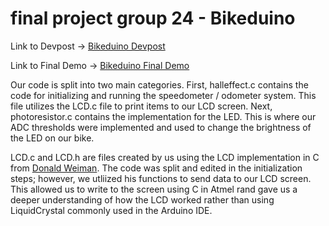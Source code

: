 # final project group 24 - Bikeduino

Link to Devpost -> [Bikeduino Devpost](https://devpost.com/software/bikeduino?ref_content=my-projects-tab&ref_feature=my_projects)

Link to Final Demo -> [Bikeduino Final Demo](https://youtu.be/XtnqrxLER8M)

Our code is split into two main categories. First, halleffect.c contains the code for initializing and running the speedometer / odometer system. This file utilizes the LCD.c file to print items to our LCD screen. Next, photoresistor.c contains the implementation for the LED. This is where our ADC thresholds were implemented and used to change the brightness of the LED on our bike.

LCD.c and LCD.h are files created by us using the LCD implementation in C from [Donald Weiman](http://web.alfredstate.edu/faculty/weimandn/programming/lcd/ATmega328/LCD_code_gcc_8d.html). The code was split and edited in the initialization steps; however, we utliized his functions to send data to our LCD screen. This allowed us to write to the screen using C in Atmel rand gave us a deeper understanding of how the LCD worked rather than using LiquidCrystal commonly used in the Arduino IDE.
